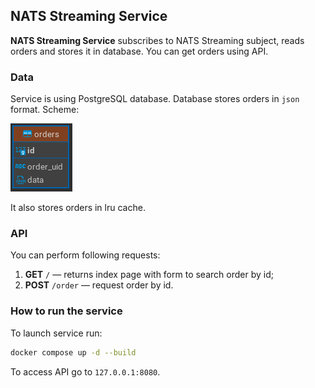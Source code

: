 ## NATS Streaming Service

**NATS Streaming Service** subscribes to NATS Streaming subject, reads orders and stores it in database. You can get orders using API.

### Data

Service is using PostgreSQL database. Database stores orders in `json` format. Scheme:

![scheme](./assignment/scheme.png)

It also stores orders in lru cache.

### API

You can perform following requests:

1. **GET** `/` — returns index page with form to search order by id;
2. **POST** `/order` — request order by id.

### How to run the service

To launch service run:

```bash
docker compose up -d --build
```

To access API go to `127.0.0.1:8080`.
